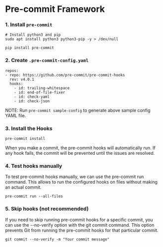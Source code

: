 # Pre-commit Framework

### 1. Install `pre-commit`
```
# Install python3 and pip
sudo apt install python3 python3-pip -y > /dev/null

pip install pre-commit

```

### 2. Create `.pre-commit-config.yaml`
```
repos:
- repo: https://github.com/pre-commit/pre-commit-hooks
  rev: v4.0.1
  hooks:
    - id: trailing-whitespace
    - id: end-of-file-fixer
    - id: check-yaml
    - id: check-json
```

NOTE: Run `pre-commit sample-config` to generate above sample config YAML file.


### 3. Install the Hooks
```
pre-commit install
```

When you make a commit, the pre-commit hooks will automatically run. If any hook fails, the commit will be prevented until the issues are resolved.


### 4. Test hooks manually
To test pre-commit hooks manually, we can use the pre-commit run command. This allows to run the configured hooks on files without making an actual commit.
```
pre-commit run --all-files
```


### 5. Skip hooks (not recommended)
If you need to skip running pre-commit hooks for a specific commit, you can use the --no-verify option with the git commit command. This option prevents Git from running the pre-commit hooks for that particular commit.
```
git commit --no-verify -m "Your commit message"

```
